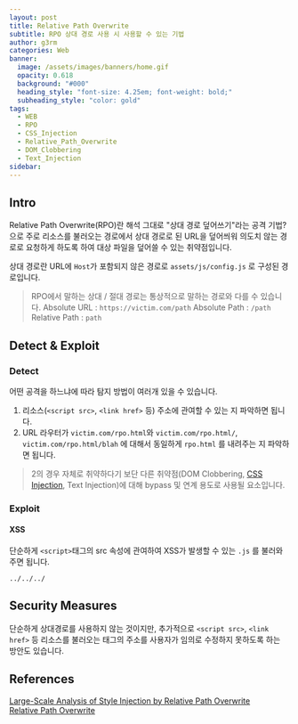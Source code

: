 ```yaml
---
layout: post
title: Relative Path Overwrite
subtitle: RPO 상대 경로 사용 시 사용할 수 있는 기법
author: g3rm
categories: Web
banner:
  image: /assets/images/banners/home.gif
  opacity: 0.618
  background: "#000"
  heading_style: "font-size: 4.25em; font-weight: bold;"
  subheading_style: "color: gold"
tags:
  - WEB
  - RPO
  - CSS_Injection
  - Relative_Path_Overwrite
  - DOM_Clobbering
  - Text_Injection
sidebar:
---
```


## Intro
Relative Path Overwrite(RPO)란 해석 그대로 "상대 경로 덮어쓰기"라는 공격 기법? 으로 주로 리소스를 불러오는 경로에서 상대 경로로 된 URL을 덮어씌워 의도치 않는 경로로 요청하게 하도록 하여 대상 파일을 덮어쓸 수 있는 취약점입니다.

상대 경로란 URL에 `Host`가 포함되지 않은 경로로 `assets/js/config.js` 로 구성된 경로입니다.
> RPO에서 말하는 상대 / 절대 경로는 통상적으로 말하는 경로와 다를 수 있습니다.
> Absolute URL : `https://victim.com/path`
> Absolute Path : `/path`
> Relative Path : `path`

## Detect & Exploit 
### Detect
어떤 공격을 하느냐에 따라 탐지 방법이 여러개 있을 수 있습니다.
1. 리소스(`<script src>`, `<link href>` 등) 주소에 관여할 수 있는 지 파악하면 됩니다.
2. URL 라우터가 `victim.com/rpo.html`와  `victim.com/rpo.html/`, `victim.com/rpo.html/blah` 에 대해서 동일하게 `rpo.html` 를 내려주는 지 파악하면 됩니다.
> 2의 경우 자체로 취약하다기 보단 다른 취약점(DOM Clobbering, [CSS Injection](./CSS-Injection.html), Text Injection)에 대해 bypass 및 연계 용도로 사용될 요소입니다.

### Exploit
#### XSS
단순하게 `<script>`태그의 src 속성에 관여하여 XSS가 발생할 수 있는 `.js` 를 불러와 주면 됩니다.
```
../../../
```


## Security Measures

단순하게 상대경로를 사용하지 않는 것이지만, 추가적으로 `<script src>`, `<link href>` 등 리소스를 불러오는 태그의 주소를 사용자가 임의로 수정하지 못하도록 하는 방안도 있습니다.

## References
[Large-Scale Analysis of Style Injection by Relative Path Overwrite](https://dl.acm.org/doi/fullHtml/10.1145/3178876.3186090)   
[Relative Path Overwrite](https://support.detectify.com/support/solutions/articles/48001048955-relative-path-overwrite)   